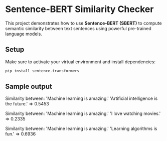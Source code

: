 # Sentence-BERT Similarity Checker 

This project demonstrates how to use **Sentence-BERT (SBERT)** to compute semantic similarity between text sentences using powerful pre-trained language models.

## Setup

Make sure to activate your virtual environment and install dependencies:

```bash
pip install sentence-transformers
```
## Sample output

Similarity between:
 'Machine learning is amazing.'
 'Artificial intelligence is the future.'
 => 0.5453

Similarity between:
 'Machine learning is amazing.'
 'I love watching movies.'
 => 0.2335

Similarity between:
 'Machine learning is amazing.'
 'Learning algorithms is fun.'
 => 0.6936
